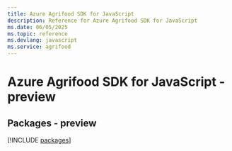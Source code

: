 ```yaml
---
title: Azure Agrifood SDK for JavaScript
description: Reference for Azure Agrifood SDK for JavaScript
ms.date: 06/05/2025
ms.topic: reference
ms.devlang: javascript
ms.service: agrifood
---
```

# Azure Agrifood SDK for JavaScript - preview
## Packages - preview
[!INCLUDE [packages](agrifood-index.md)]